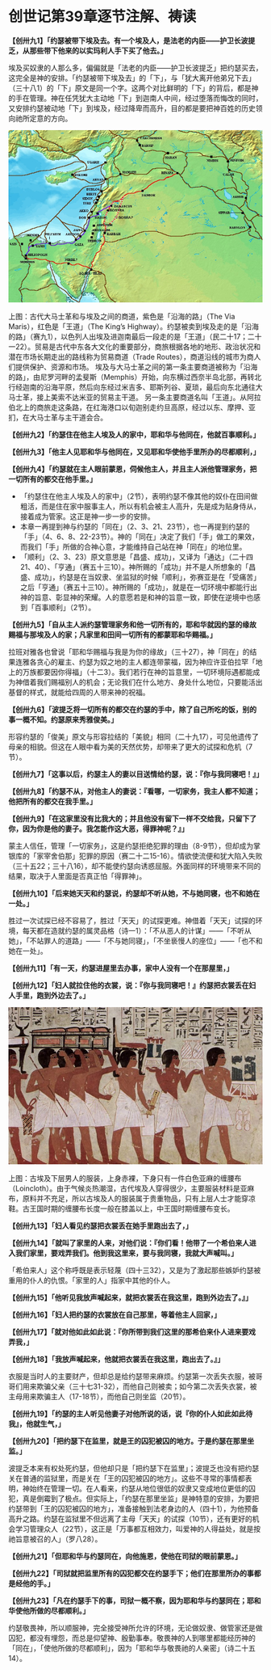 # 创世记第39章逐节注解、祷读


**【创卅九1】「约瑟被带下埃及去。有一个埃及人，是法老的内臣——护卫长波提乏，从那些带下他来的以实玛利人手下买了他去。」**

埃及买奴隶的人那么多，偏偏就是「法老的内臣——护卫长波提乏」把约瑟买去，这完全是神的安排。「约瑟被带下埃及去」的「下」，与「犹大离开他弟兄下去」（三十八1）的「下」原文是同一个字。这两个对比鲜明的「下」的背后，都是神的手在管理。神在任凭犹大主动地「下」到迦南人中间，经过堕落而悔改的同时，又安排约瑟被动地「下」到埃及，经过降卑而高升，目的都是要把神百姓的历史领向祂所定意的方向。

[![上图：古代大马士革和与埃及之间的商道，紫色是「沿海的路」（The Via Maris），红色是「王道」（The King's Highway）。约瑟被卖到埃及走的是「沿海的路」（赛九1），以色列人出埃及进迦南最后一段走的是「王道」（民二十17；二十一22）。贸易是古代中东各大文化的重要部分，商旅根据各地的地形、政治状况和潜在市场长期走出的路线称为贸易商道（Trade Routes），商道沿线的城市为商人们提供保护、资源和市场。 埃及与大马士革之间的第一条主要商道被称为「沿海的路」，由尼罗河畔的孟斐斯（Memphis）开始，向东横过西奈半岛北部，再转北行经迦南的沿海平原，然后向东经过米吉多、耶斯列谷、夏琐，最后向东北通往大马士革，接上美索不达米亚的贸易主干道。 另一条主要商道名叫「王道」。从阿拉伯北上的商旅走这条路，在红海港口以旬迦别走约旦高原，经过以东、摩押、亚扪，在大马士革与主干道会合。](img/ancient_levant_routes.jpg?w=687)](img/ancient_levant_routes.jpg)

上图：古代大马士革和与埃及之间的商道，紫色是「沿海的路」（The Via Maris），红色是「王道」（The King’s Highway）。约瑟被卖到埃及走的是「沿海的路」（赛九1），以色列人出埃及进迦南最后一段走的是「王道」（民二十17；二十一22）。贸易是古代中东各大文化的重要部分，商旅根据各地的地形、政治状况和潜在市场长期走出的路线称为贸易商道（Trade Routes），商道沿线的城市为商人们提供保护、资源和市场。 埃及与大马士革之间的第一条主要商道被称为「沿海的路」，由尼罗河畔的孟斐斯（Memphis）开始，向东横过西奈半岛北部，再转北行经迦南的沿海平原，然后向东经过米吉多、耶斯列谷、夏琐，最后向东北通往大马士革，接上美索不达米亚的贸易主干道。 另一条主要商道名叫「王道」。从阿拉伯北上的商旅走这条路，在红海港口以旬迦别走约旦高原，经过以东、摩押、亚扪，在大马士革与主干道会合。

**【创卅九2】「约瑟住在他主人埃及人的家中，耶和华与他同在，他就百事顺利。」**

**【创卅九3】「他主人见耶和华与他同在，又见耶和华使他手里所办的尽都顺利，」**

**【创卅九4】「约瑟就在主人眼前蒙恩，伺候他主人，并且主人派他管理家务，把一切所有的都交在他手里。」**

- 「约瑟住在他主人埃及人的家中」（2节），表明约瑟不像其他的奴仆在田间做粗活，而是住在家中服事主人，所以有机会被主人高升，先是成为贴身侍从，接着成为管家。这正是神一步一步的安排。
- 本章一再提到神与约瑟的「同在」（2、3、21、23节），也一再提到约瑟的「手」（4、6、8、22-23节）。神的「同在」决定了我们「手」做工的果效，而我们「手」所做的合神心意，才能维持自己站在神「同在」的地位里。
- 「顺利」（2、3、23）原文意思是「昌盛、成功」，又译为「通达」（二十四21、40）、「亨通」（赛五十三10）。神所赐的「成功」并不是人所想象的「昌盛、成功」，约瑟是在当奴隶、坐监狱的时候「顺利」，弥赛亚是在「受痛苦」之后「亨通」（赛五十三10）。神所赐的「成功」，就是在一切环境中都能行出神的旨意、彰显神的荣耀。人的意愿若是和神的旨意一致，即使在逆境中也感到「百事顺利」（2节）。

**【创卅九5】「自从主人派约瑟管理家务和他一切所有的，耶和华就因约瑟的缘故赐福与那埃及人的家；凡家里和田间一切所有的都蒙耶和华赐福。」**

拉班对雅各也曾说「耶和华赐福与我是为你的缘故」（三十27），神「同在」的结果连雅各贪心的雇主、约瑟为奴之地的主人都连带蒙福，因为神应许亚伯拉罕「地上的万族都要因你得福」（十二3）。我们若行在神的旨意里，一切环境际遇都能成为神借着我们赐福别人的机会；无论我们在什么地方、身处什么地位，只要能活出基督的样式，就能给四周的人带来神的祝福。

**【创卅九6】「波提乏将一切所有的都交在约瑟的手中，除了自己所吃的饭，别的事一概不知。约瑟原来秀雅俊美。」**

形容约瑟的「俊美」原文与形容拉结的「美貌」相同（二十九17），可见他遗传了母亲的相貌。但这在人眼中看为美的天然优势，却带来了更大的试探和危机（7节）。

**【创卅九7】「这事以后，约瑟主人的妻以目送情给约瑟，说：『你与我同寝吧！』」**

**【创卅九8】「约瑟不从，对他主人的妻说：『看哪，一切家务，我主人都不知道；他把所有的都交在我手里。」**

**【创卅九9】「在这家里没有比我大的；并且他没有留下一样不交给我，只留下了你，因为你是他的妻子。我怎能作这大恶，得罪神呢？』」**

蒙主人信任，管理「一切家务」，这是约瑟拒绝犯罪的理由（8-9节），但却成为掌银库的「家宰舍伯那」犯罪的原因（赛二十二15-16）。情欲使流便和犹大陷入失败（三十五22；三十八16），却不能使约瑟向诱惑屈服。外面同样的环境带来不同的结果，取决于人里面是否真正怕「得罪神」。

**【创卅九10】「后来她天天和约瑟说，约瑟却不听从她，不与她同寝，也不和她在一处。」**

胜过一次试探已经不容易了，胜过「天天」的试探更难。神借着「天天」试探的环境，每天都在造就约瑟的属灵品格（诗一1）：「不从恶人的计谋」——「不听从她」，「不站罪人的道路」——「不与她同寝」，「不坐亵慢人的座位」——「也不和她在一处」。

**【创卅九11】「有一天，约瑟进屋里去办事，家中人没有一个在那屋里，」**

**【创卅九12】「妇人就拉住他的衣裳，说：『你与我同寝吧！』约瑟把衣裳丢在妇人手里，跑到外边去了。」**

[![上图：古埃及下层男人的服装，上身赤裸，下身只有一件白色亚麻的缠腰布（Loincloth）。由于气候炎热潮湿，古代埃及人穿得很少，主要服装材料是亚麻布，原料并不充足，所以古埃及人的服装属于贵重物品，只有上层人士才能穿凉鞋。古王国时期的缠腰布长度一般在膝盖以上，中王国时期缠腰布变长。](img/loincloth.jpg?w=687)](img/loincloth.jpg)

上图：古埃及下层男人的服装，上身赤裸，下身只有一件白色亚麻的缠腰布（Loincloth）。由于气候炎热潮湿，古代埃及人穿得很少，主要服装材料是亚麻布，原料并不充足，所以古埃及人的服装属于贵重物品，只有上层人士才能穿凉鞋。古王国时期的缠腰布长度一般在膝盖以上，中王国时期缠腰布变长。

**【创卅九13】「妇人看见约瑟把衣裳丢在她手里跑出去了，」**

**【创卅九14】「就叫了家里的人来，对他们说：『你们看！他带了一个希伯来人进入我们家里，要戏弄我们。他到我这里来，要与我同寝，我就大声喊叫。」**

「希伯来人」这个称呼既是表示轻蔑（四十三32），又是为了激起那些嫉妒约瑟被重用的仆人的仇恨。「家里的人」指家中其他的仆人。

**【创卅九15】「他听见我放声喊起来，就把衣裳丢在我这里，跑到外边去了。』」**

**【创卅九16】「妇人把约瑟的衣裳放在自己那里，等着他主人回家，」**

**【创卅九17】「就对他如此如此说：『你所带到我们这里的那希伯来仆人进来要戏弄我，」**

**【创卅九18】「我放声喊起来，他就把衣裳丢在我这里，跑出去了。』」**

衣服是当时人的主要财产，但却总是给约瑟带来麻烦。约瑟第一次丢失衣服，被哥哥们用来欺骗父亲（三十七31-32），而他自己则被卖；如今第二次丢失衣裳，被主母用来欺骗主人（17-18节），而他自己则坐监（20节）。

**【创卅九19】「约瑟的主人听见他妻子对他所说的话，说『你的仆人如此如此待我』，他就生气，」**

**【创卅九20】「把约瑟下在监里，就是王的囚犯被囚的地方。于是约瑟在那里坐监。」**

波提乏本来有权处死约瑟，但他却只是「把约瑟下在监里」；波提乏也没有把约瑟关在普通的监狱里，而是关在「王的囚犯被囚的地方」。这些不寻常的事情都表明，神始终在管理一切。在人看来，约瑟从地位很低的奴隶又变成地位更低的囚犯，真是倒霉到了极点。但实际上，「约瑟在那里坐监」是神特意的安排，为要把约瑟带到「王的囚犯被囚的地方」，准备接触到法老身边的人（四十1），为他预备高升之路。约瑟在监狱里不但远离了主母「天天」的试探（10节），还有更好的机会学习管理众人（22节），这正是「万事都互相效力，叫爱神的人得益处，就是按祂旨意被召的人」（罗八28）。

**【创卅九21】「但耶和华与约瑟同在，向他施恩，使他在司狱的眼前蒙恩。」**

**【创卅九22】「司狱就把监里所有的囚犯都交在约瑟手下；他们在那里所办的事都是经他的手。」**

**【创卅九23】「凡在约瑟手下的事，司狱一概不察，因为耶和华与约瑟同在；耶和华使他所做的尽都顺利。」**

约瑟敬畏神，所以顺服神，完全接受神所允许的环境，无论做奴隶、做管家还是做囚犯，都没有埋怨，而总是仰望神、殷勤事奉。敬畏神的人到哪里都能经历神的「同在」，「使他所做的尽都顺利」，因为「耶和华与敬畏祂的人亲密」（诗二十五14）。